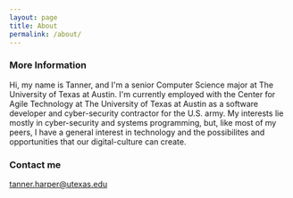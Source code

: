 ```yaml
---
layout: page
title: About
permalink: /about/
---
```


### More Information

Hi, my name is Tanner, and I'm a senior Computer Science major at The University of Texas at Austin. I'm currently employed with the Center for Agile Technology at The University of Texas at Austin as a software developer and cyber-security contractor for the U.S. army. My interests lie mostly in cyber-security and systems programming, but, like most of my peers, I have a general interest in technology and the possibilites and opportunities that our digital-culture can create.

### Contact me

[tanner.harper@utexas.edu](mailto:tanner.harper@utexas.edu)
